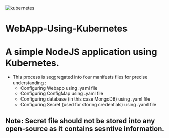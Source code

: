   ![kubernetes](https://user-images.githubusercontent.com/81280603/149073317-7a6f6a93-f456-4b5c-8aed-2f1feebdeefc.png)


# WebApp-Using-Kubernetes
# A simple NodeJS application using Kubernetes.
* This process is seggregated into four manifests files for precise understanding :
   * Configuring Webapp using .yaml file
   * Configuring ConfigMap using .yaml file
   * Configuring database (in this case MongoDB) using .yaml file
   * Configuring Secret (used for storing credentials) using .yaml file
## Note: Secret file should not be stored into any open-source as it contains sesntive information.


